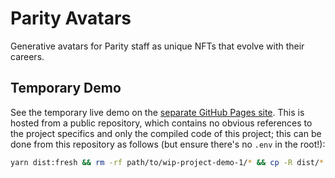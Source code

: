 # Parity Avatars

Generative avatars for Parity staff as unique NFTs that evolve with their careers.

## Temporary Demo

See the temporary live demo on the [separate GitHub Pages site](https://epok.tech/wip-project-demo-1/).
This is hosted from a public repository, which contains no obvious references to the project specifics and only the compiled code of this project; this can be done from this repository as follows (but ensure there's no `.env` in the root!):
```bash
yarn dist:fresh && rm -rf path/to/wip-project-demo-1/* && cp -R dist/* path/to/wip-project-demo-1/
```
